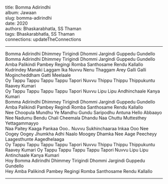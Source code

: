 title: Bomma Adirindhi  
album: Jawaan  
slug: bomma-adirindhi  
date: 2020  
authors: Bhaskarabhatla, SS Thaman  
tags: Bhaskarabhatla, SS Thaman  
connections: updateTheConnections  

------------

Bomma Adirindhi Dhimmey Tirigindi Dhommi Jargindi Guppedu Gundello Bomma Adirindhi Dhimmey Tirigindi Dhommi Jargindi Guppedu Gundello  
Amba Palikindi Pambey Regingi Romba Santhosame Rendu Kallallo  
Kudrindey Manaki Laggam Ika Nuvvu Nenu Thaggam Arey Galli Galli Mogincheddham Gatti Meelaale  
Oy Tappu Tappu Tappu Tappu Tapori Nuvvu Thippu Thippu Thippukuntu Raavey Kumari  
Oy Tappu Tappu Tappu Tappu Tapori Nuvvu Lipu Lipu Andhinchaale Kanya Kumari  
Bomma Adirindhi Dhimmey Tirigindi Dhommi Jargindi Guppedu Gundello  
Amba Palikindi Pambey Regindi Romba Santhosame Rendu Kallallo  
Nee Choopula Mundhu Ye Mandhu Gundu Saripodhu Antuna Hello Abbaayo  
Nee Nadumu Bendu Chali Cheemala Dhandu Naa Chuttu Muttesthey Yettagammayyo  
Naa Paitey Kaaga Pankaa Ooo.. Nuvvu Sukhinchaaraa Inkaa Ooo   Nee Oogey Oogey Jhumkha Adhi Naalo Moogey Dhamka Nee Aage Peecheyy Laagesthunte Aagedhelaaga  
Oy Tappu Tappu Tappu Tappu Tapori Nuvvu Thippu Thippu Thippukuntu Raavey Kumari Oy Tappu Tappu Tappu Tappu Tapori Nuvvu Lipu Lipu Antinchaale Kanya Kumari  
Hoy Bomma Adirindhi Dhimmey Tirigindi Dhommi Jargindi Guppedu Gundello  
Hey Amba Palikindi Pambey Regingi Romba Santhosame Rendu Kallallo  


------------
